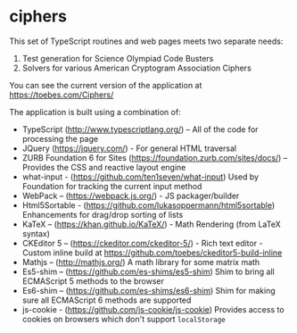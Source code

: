# ciphers

This set of TypeScript routines and web pages meets two separate needs:

1. Test generation for Science Olympiad Code Busters
1. Solvers for various American Cryptogram Association Ciphers

You can see the current version of the application at https://toebes.com/Ciphers/

The application is built using a combination of:

-   TypeScript (http://www.typescriptlang.org/) – All of the code for processing the page
-   JQuery (https://jquery.com/) - For general HTML traversal
-   ZURB Foundation 6 for Sites (https://foundation.zurb.com/sites/docs/) – Provides the CSS and reactive layout engine
-   what-input - (https://github.com/ten1seven/what-input) Used by Foundation for tracking the current input method
-   WebPack – (https://webpack.js.org/) - JS packager/builder
-   Html5Sortable - (https://github.com/lukasoppermann/html5sortable) Enhancements for drag/drop sorting of lists
-   KaTeX – (https://khan.github.io/KaTeX/) - Math Rendering (from LaTeX syntax)
-   CKEditor 5 – (https://ckeditor.com/ckeditor-5/) - Rich text editor - Custom inline build at https://github.com/toebes/ckeditor5-build-inline
-   Mathjs – (http://mathjs.org/) A math library for some matrix math
-   Es5-shim – (https://github.com/es-shims/es5-shim) Shim to bring all ECMAScript 5 methods to the browser
-   Es6-shim – (https://github.com/es-shims/es6-shim) Shim for making sure all ECMAScript 6 methods are supported
-   js-cookie - (https://github.com/js-cookie/js-cookie) Provides access to cookies on browsers which don't support `localStorage`
